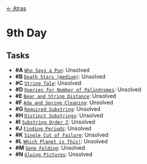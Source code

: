 <div align="left">
  <a href="../README.md">← Atras</a>
</div>

# 9th Day

## Tasks

- **#A** [`Who Says a Pun`](A%20-%20Who%20Says%20a%20Pun/A.pdf): Unsolved
- **#B** [`Death Stars (medium)`](B%20-%20Death%20Stars%20(medium)/B.pdf): Unsolved
- **#C** [`String Tale`](C%20-%20String%20Tale/C.pdf): Unsolved
- **#D** [`Queries for Number of Palindromes`](D%20-%20Queries%20for%20Number%20of%20Palindromes/D.pdf): Unsolved
- **#E** [`Bear and String Distance`](E%20-%20Bear%20and%20String%20Distance/E.pdf): Unsolved
- **#F** [`Ada and Spring Cleaning`](F%20-%20Ada%20and%20Spring%20Cleaning/F.pdf): Unsolved
- **#G** [`Required Substring`](G%20-%20Required%20Substring/G.pdf): Unsolved
- **#H** [`Distinct Substrings`](H%20-%20Distinct%20Substrings/H.pdf): Unsolved
- **#I** [`Substring Order I`](I%20-%20Substring%20Order%20I/I.pdf): Unsolved
- **#J** [`Finding Periods`](J%20-%20Finding%20Periods/J.pdf): Unsolved
- **#K** [`Single Cut of Failure`](J%20-%20Single%20Cut%20of%20Failure/K.pdf): Unsolved
- **#L** [`Which Planet is This!`](J%20-%20Which%20Planet%20is%20This!/L.pdf): Unsolved
- **#M** [`Gene Folding`](J%20-%20Gene%20Folding/M.pdf): Unsolved
- **#N** [`Gluing Pictures`](J%20-%20Gluing%20Pictures/N.pdf): Unsolved